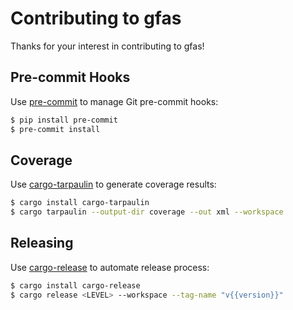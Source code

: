 # Contributing to gfas

Thanks for your interest in contributing to gfas!

## Pre-commit Hooks

Use [pre-commit](https://pre-commit.com) to manage Git pre-commit hooks:

```sh
$ pip install pre-commit
$ pre-commit install
```

## Coverage

Use [cargo-tarpaulin](https://crates.io/crates/cargo-tarpaulin) to generate coverage results:

```sh
$ cargo install cargo-tarpaulin
$ cargo tarpaulin --output-dir coverage --out xml --workspace
```

## Releasing

Use [cargo-release](https://crates.io/crates/cargo-release) to automate release process:

```sh
$ cargo install cargo-release
$ cargo release <LEVEL> --workspace --tag-name "v{{version}}"
```
